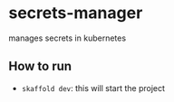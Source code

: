 # secrets-manager
manages secrets in kubernetes


## How to run
- `skaffold dev`: this will start the project